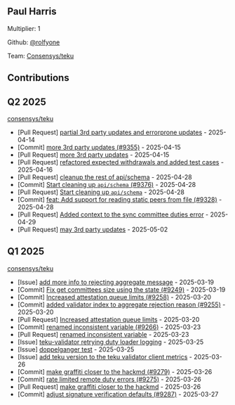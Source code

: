 
## Paul Harris
Multiplier: 1

Github: [@rolfyone](https://github.com/rolfyone)

Team: [Consensys/teku](https://github.com/Consensys/teku/pulls?q=author%3Arolfyone)

## Contributions

## Q2 2025


[consensys/teku](https://github.com/consensys/teku)
* [Pull Request] [partial 3rd party updates and errorprone updates](https://github.com/Consensys/teku/pull/9351) - 2025-04-14
* [Commit] [more 3rd party updates (#9355)](https://github.com/Consensys/teku/commit/4d354eb00d04878b98283b632eb44ad239261aa7) - 2025-04-15
* [Pull Request] [more 3rd party updates](https://github.com/Consensys/teku/pull/9355) - 2025-04-15
* [Pull Request] [refactored expected withdrawals and added test cases](https://github.com/Consensys/teku/pull/9361) - 2025-04-16
* [Pull Request] [cleanup the rest of api/schema](https://github.com/Consensys/teku/pull/9377) - 2025-04-28
* [Commit] [Start cleaning up `api/schema` (#9376)](https://github.com/Consensys/teku/commit/fe4a9394507bd8f6f7d9835bdfdd50c3519fab98) - 2025-04-28
* [Pull Request] [Start cleaning up `api/schema`](https://github.com/Consensys/teku/pull/9376) - 2025-04-28
* [Commit] [feat: Add support for reading static peers from file (#9328)](https://github.com/Consensys/teku/commit/5dad0ed9e385954ee9baf04c77919eb5e869d25c) - 2025-04-28
* [Pull Request] [Added context to the sync committee duties error](https://github.com/Consensys/teku/pull/9380) - 2025-04-29
* [Pull Request] [may 3rd party updates](https://github.com/Consensys/teku/pull/9388) - 2025-05-02
## Q1 2025

[consensys/teku](https://github.com/consensys/teku)
* [Issue] [add more info to rejecting aggregate message](https://github.com/Consensys/teku/issues/9251) - 2025-03-19
* [Commit] [Fix get committees size using the state (#9249)](https://github.com/Consensys/teku/commit/35bf38d7be87fb869a4261d5695c8fe9028b3c3f) - 2025-03-19
* [Commit] [Increased attestation queue limits (#9258)](https://github.com/Consensys/teku/commit/59a73806461e83bda3d65459459cabb6654a8ad2) - 2025-03-20
* [Commit] [added validator index to aggregate rejection reason (#9255)](https://github.com/Consensys/teku/commit/725919d263a775f9a49e6e466496cde0f092709f) - 2025-03-20
* [Pull Request] [Increased attestation queue limits](https://github.com/Consensys/teku/pull/9258) - 2025-03-20
* [Commit] [renamed inconsistent variable (#9266)](https://github.com/Consensys/teku/commit/155a7b5819fd8e158237d2fd7208e6dccb0751bb) - 2025-03-23
* [Pull Request] [renamed inconsistent variable](https://github.com/Consensys/teku/pull/9266) - 2025-03-23
* [Issue] [teku-validator retrying duty loader logging](https://github.com/Consensys/teku/issues/9273) - 2025-03-25
* [Issue] [doppelganger test](https://github.com/Consensys/teku/issues/9270) - 2025-03-25
* [Issue] [add teku version to the teku validator client metrics](https://github.com/Consensys/teku/issues/9281) - 2025-03-26
* [Commit] [make graffiti closer to the hackmd (#9279)](https://github.com/Consensys/teku/commit/f0e0e6609a64dc867aa2393d308eac9068cc21e9) - 2025-03-26
* [Commit] [rate limited remote duty errors (#9275)](https://github.com/Consensys/teku/commit/1fb8a6dbcb7ee4433dc32bf5fccbd00f676700d3) - 2025-03-26
* [Pull Request] [make graffiti closer to the hackmd](https://github.com/Consensys/teku/pull/9279) - 2025-03-26
* [Commit] [adjust signature verification defaults (#9287)](https://github.com/Consensys/teku/commit/a3d4ecd4febeaf5f5e07afe54725480f2001d4f2) - 2025-03-27
